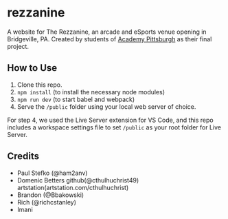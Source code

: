 # rezzanine
A website for The Rezzanine, an arcade and eSports venue opening in Bridgeville, PA. Created by students of [Academy Pittsburgh] as their final project.

## How to Use

1. Clone this repo.
2. `npm install` (to install the necessary node modules)
3. `npm run dev` (to start babel and webpack)
4. Serve the `/public` folder using your local web server of choice.

For step 4, we used the Live Server extension for VS Code, and this repo includes a workspace settings file to set `/public` as your root folder for Live Server.

## Credits

- Paul Stefko (@ham2anv)
- Domenic Betters github(@cthulhuchrist49) artstation(artstation.com/cthulhuchrist)
- Brandon (@Bbakowski)
- Rich  (@richcstanley)
- Imani 

[Academy Pittsburgh]: https://www.academypgh.com/
